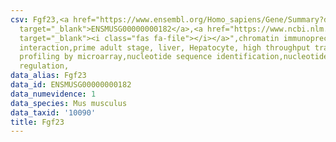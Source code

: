 ```yaml
---
csv: Fgf23,<a href="https://www.ensembl.org/Homo_sapiens/Gene/Summary?db=core;g=ENSMUSG00000000182"
  target="_blank">ENSMUSG00000000182</a>,<a href="https://www.ncbi.nlm.nih.gov/pubmed/23834426"
  target="_blank"><i class="fas fa-file"></i></a>",chromatin immunoprecipitation assay,direct
  interaction,prime adult stage, liver, Hepatocyte, high throughput transcription
  profiling by microarray,nucleotide sequence identification,nucleotide sequence identification,transcriptional
  regulation,
data_alias: Fgf23
data_id: ENSMUSG00000000182
data_numevidence: 1
data_species: Mus musculus
data_taxid: '10090'
title: Fgf23
---
```

